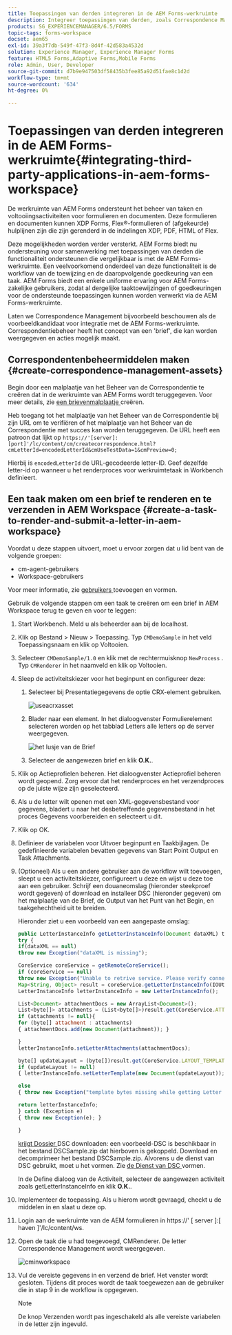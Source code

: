 ```yaml
---
title: Toepassingen van derden integreren in de AEM Forms-werkruimte
description: Integreer toepassingen van derden, zoals Correspondence Management, in de AEM Forms-werkruimte.
products: SG_EXPERIENCEMANAGER/6.5/FORMS
topic-tags: forms-workspace
docset: aem65
exl-id: 39a3f7db-549f-47f3-8d4f-42d583a4532d
solution: Experience Manager, Experience Manager Forms
feature: HTML5 Forms,Adaptive Forms,Mobile Forms
role: Admin, User, Developer
source-git-commit: d7b9e947503df58435b3fee85a92d51fae8c1d2d
workflow-type: tm+mt
source-wordcount: '634'
ht-degree: 0%

---
```


# Toepassingen van derden integreren in de AEM Forms-werkruimte{#integrating-third-party-applications-in-aem-forms-workspace}

De werkruimte van AEM Forms ondersteunt het beheer van taken en voltooiingsactiviteiten voor formulieren en documenten. Deze formulieren en documenten kunnen XDP Forms, Flex®-formulieren of (afgekeurde) hulplijnen zijn die zijn gerenderd in de indelingen XDP, PDF, HTML of Flex.

Deze mogelijkheden worden verder versterkt. AEM Forms biedt nu ondersteuning voor samenwerking met toepassingen van derden die functionaliteit ondersteunen die vergelijkbaar is met de AEM Forms-werkruimte. Een veelvoorkomend onderdeel van deze functionaliteit is de workflow van de toewijzing en de daaropvolgende goedkeuring van een taak. AEM Forms biedt een enkele uniforme ervaring voor AEM Forms-zakelijke gebruikers, zodat al dergelijke taaktoewijzingen of goedkeuringen voor de ondersteunde toepassingen kunnen worden verwerkt via de AEM Forms-werkruimte.

Laten we Correspondence Management bijvoorbeeld beschouwen als de voorbeeldkandidaat voor integratie met de AEM Forms-werkruimte. Correspondentiebeheer heeft het concept van een &#39;brief&#39;, die kan worden weergegeven en acties mogelijk maakt.

## Correspondentenbeheermiddelen maken {#create-correspondence-management-assets}

Begin door een malplaatje van het Beheer van de Correspondentie te creëren dat in de werkruimte van AEM Forms wordt teruggegeven. Voor meer details, zie [ een brievenmalplaatje ](../../forms/using/create-letter.md) creëren.

Heb toegang tot het malplaatje van het Beheer van de Correspondentie bij zijn URL om te verifiëren of het malplaatje van het Beheer van de Correspondentie met succes kan worden teruggegeven. De URL heeft een patroon dat lijkt op `https://'[server]:[port]'/lc/content/cm/createcorrespondence.html?cmLetterId=encodedLetterId&cmUseTestData=1&cmPreview=0;`

Hierbij is `encodedLetterId` de URL-gecodeerde letter-ID. Geef dezelfde letter-id op wanneer u het renderproces voor werkruimtetaak in Workbench definieert.

## Een taak maken om een brief te renderen en te verzenden in AEM Workspace {#create-a-task-to-render-and-submit-a-letter-in-aem-workspace}

Voordat u deze stappen uitvoert, moet u ervoor zorgen dat u lid bent van de volgende groepen:

* cm-agent-gebruikers
* Workspace-gebruikers

Voor meer informatie, zie [ gebruikers ](/help/forms/using/admin-help/adding-configuring-users.md) toevoegen en vormen.

Gebruik de volgende stappen om een taak te creëren om een brief in AEM Workspace terug te geven en voor te leggen:

1. Start Workbench. Meld u als beheerder aan bij de localhost.
1. Klik op Bestand > Nieuw > Toepassing. Typ `CMDemoSample` in het veld Toepassingsnaam en klik op Voltooien.
1. Selecteer `CMDemoSample/1.0` en klik met de rechtermuisknop `NewProcess` . Typ `CMRenderer` in het naamveld en klik op Voltooien.
1. Sleep de activiteitskiezer voor het beginpunt en configureer deze:

   1. Selecteer bij Presentatiegegevens de optie CRX-element gebruiken.

      ![ useacrxasset ](assets/useacrxasset.png)

   1. Blader naar een element. In het dialoogvenster Formulierelement selecteren worden op het tabblad Letters alle letters op de server weergegeven.

      ![ het lusje van de Brief ](assets/letter_tab_new.png)

   1. Selecteer de aangewezen brief en klik **O.K.**.

1. Klik op Actieprofielen beheren. Het dialoogvenster Actieprofiel beheren wordt geopend. Zorg ervoor dat het renderproces en het verzendproces op de juiste wijze zijn geselecteerd.
1. Als u de letter wilt openen met een XML-gegevensbestand voor gegevens, bladert u naar het desbetreffende gegevensbestand in het proces Gegevens voorbereiden en selecteert u dit.
1. Klik op OK.
1. Definieer de variabelen voor Uitvoer beginpunt en Taakbijlagen. De gedefinieerde variabelen bevatten gegevens van Start Point Output en Task Attachments.
1. (Optioneel) Als u een andere gebruiker aan de workflow wilt toevoegen, sleept u een activiteitskiezer, configureert u deze en wijst u deze toe aan een gebruiker. Schrijf een douaneomslag (hieronder steekproef wordt gegeven) of download en installeer DSC (hieronder gegeven) om het malplaatje van de Brief, de Output van het Punt van het Begin, en taakgehechtheid uit te breiden.

   Hieronder ziet u een voorbeeld van een aangepaste omslag:

   ```javascript
   public LetterInstanceInfo getLetterInstanceInfo(Document dataXML) throws Exception {
   try {
   if(dataXML == null)
   throw new Exception("dataXML is missing");
   
   CoreService coreService = getRemoteCoreService();
   if (coreService == null)
   throw new Exception("Unable to retrive service. Please verify connection details.");
   Map<String, Object> result = coreService.getLetterInstanceInfo(IOUtils.toString(dataXML.getInputStream(), "UTF-8"));
   LetterInstanceInfo letterInstanceInfo = new LetterInstanceInfo();
   
   List<Document> attachmentDocs = new ArrayList<Document>();
   List<byte[]> attachments = (List<byte[]>)result.get(CoreService.ATTACHMENT_KEY);
   if (attachments != null){
   for (byte[] attachment : attachments)
   { attachmentDocs.add(new Document(attachment)); }
   
   }
   letterInstanceInfo.setLetterAttachments(attachmentDocs);
   
   byte[] updateLayout = (byte[])result.get(CoreService.LAYOUT_TEMPLATE_KEY);
   if (updateLayout != null)
   { letterInstanceInfo.setLetterTemplate(new Document(updateLayout)); }
   
   else
   { throw new Exception("template bytes missing while getting Letter instance Info."); }
   
   return letterInstanceInfo;
   } catch (Exception e)
   { throw new Exception(e); }
   
   }
   ```

   [ krijgt Dossier ](assets/dscsample.zip)
DSC downloaden: een voorbeeld-DSC is beschikbaar in het bestand DSCSample.zip dat hierboven is gekoppeld. Download en decomprimeer het bestand DSCSample.zip. Alvorens u de dienst van DSC gebruikt, moet u het vormen. Zie [ de Dienst van DSC ](../../forms/using/add-action-button-in-create-correspondence-ui.md#p-configure-the-dsc-service-p) vormen.

   In de Define dialoog van de Activiteit, selecteer de aangewezen activiteit zoals getLetterInstanceInfo en klik **O.K.**.

1. Implementeer de toepassing. Als u hierom wordt gevraagd, checkt u de middelen in en slaat u deze op.
1. Login aan de werkruimte van de AEM formulieren in https://&#39; [ server ]:[ haven ]&#39;/lc/content/ws.
1. Open de taak die u had toegevoegd, CMRenderer. De letter Correspondence Management wordt weergegeven.

   ![ cminworkspace ](assets/cminworkspace.png)

1. Vul de vereiste gegevens in en verzend de brief. Het venster wordt gesloten. Tijdens dit proces wordt de taak toegewezen aan de gebruiker die in stap 9 in de workflow is opgegeven.

   >[!NOTE]
   >
   >De knop Verzenden wordt pas ingeschakeld als alle vereiste variabelen in de letter zijn ingevuld.
